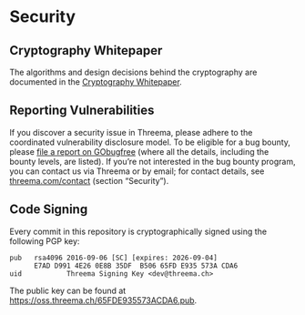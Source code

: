 # Security

## Cryptography Whitepaper

The algorithms and design decisions behind the cryptography are documented in
the [Cryptography Whitepaper](https://threema.com/press-files/2_documentation/cryptography_whitepaper.pdf).

## Reporting Vulnerabilities

If you discover a security issue in Threema, please adhere to the coordinated
vulnerability disclosure model. To be eligible for a bug bounty, please [file a
report on GObugfree](https://app.gobugfree.com/programs/threema) (where all the
details, including the bounty levels, are listed). If you’re not interested in
the bug bounty program, you can contact us via Threema or by email; for contact
details, see [threema.com/contact](https://threema.com/en/contact) (section
“Security”).

## Code Signing

Every commit in this repository is cryptographically signed using the following
PGP key:

    pub   rsa4096 2016-09-06 [SC] [expires: 2026-09-04]
          E7AD D991 4E26 0E8B 35DF  B506 65FD E935 573A CDA6
    uid           Threema Signing Key <dev@threema.ch>

The public key can be found at <https://oss.threema.ch/65FDE935573ACDA6.pub>.
